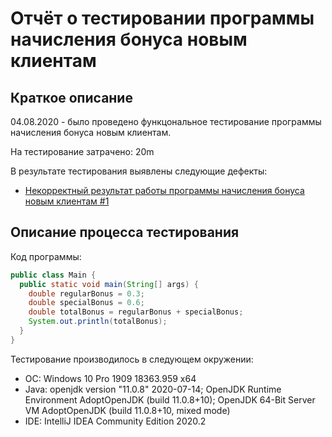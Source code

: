 # Отчёт о тестировании программы начисления бонуса новым клиентам

## Краткое описание

04.08.2020 - было проведено функцональное тестирование программы начисления бонуса новым клиентам.

На тестирование затрачено: 20m

В результате тестирования выявлены следующие дефекты:
* [Некорректный результат работы программы начисления бонуса новым клиентам #1](https://github.com/just-vadim/java-2.2/issues/1)

## Описание процесса тестирования

Код программы:
```java
public class Main {
  public static void main(String[] args) {
    double regularBonus = 0.3;
    double specialBonus = 0.6;
    double totalBonus = regularBonus + specialBonus;
    System.out.println(totalBonus);
  }
}
```

Тестирование производилось в следующем окружении:
* ОС: Windows 10 Pro 1909 18363.959 x64
* Java: openjdk version "11.0.8" 2020-07-14;
OpenJDK Runtime Environment AdoptOpenJDK (build 11.0.8+10);
OpenJDK 64-Bit Server VM AdoptOpenJDK (build 11.0.8+10, mixed mode)
* IDE: IntelliJ IDEA Community Edition 2020.2
